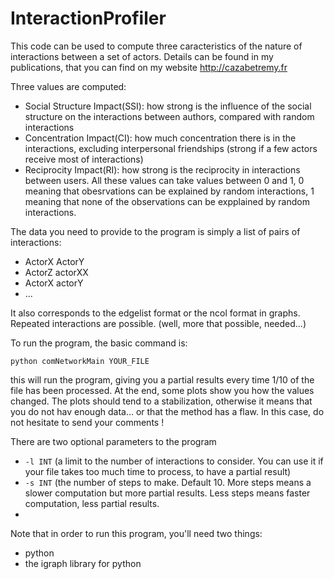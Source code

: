 # InteractionProfiler
This code can be used to compute three caracteristics of the nature of interactions between a set of actors.
Details can be found in my publications, that you can find on my website http://cazabetremy.fr

Three values are computed:
* Social Structure Impact(SSI): how strong is the influence of the social structure on the interactions between authors, compared with random interactions
* Concentration Impact(CI): how much concentration there is in the interactions, excluding interpersonal friendships (strong if a few actors receive most of interactions)
* Reciprocity Impact(RI): how strong is the reciprocity in interactions between users.
All these values can take values between 0 and 1, 0 meaning that obesrvations can be explained by random interactions, 1 meaning that none of the observations can be expplained by random interactions.

The data you need to provide to the program is simply a list of pairs of interactions: 
* ActorX  ActorY
* ActorZ actorXX
* ActorX actorY
* ...

It also corresponds to the edgelist format or the ncol format in graphs. Repeated interactions are possible. (well, more that possible, needed...)

To run the program, the basic command is:

`python comNetworkMain YOUR_FILE` 

this will run the program, giving you a partial results every time 1/10 of the file has been processed.
At the end, some plots show you how the values changed. The plots should tend to a stabilization, otherwise it means that you do not hav enough data... or that the method has a flaw. In this case, do not hesitate to send your comments !

There are two optional parameters to the program
* `-l INT`  (a limit to the number of interactions to consider. You can use it if your file takes too much time to process, to have a partial result)
* `-s INT` (the number of steps to make. Default 10. More steps means a slower computation but more partial results. Less steps means faster computation, less partial results.
* 

Note that in order to run this program, you'll need two things: 
* python
* the igraph library for python
